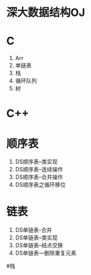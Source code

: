 # 深大数据结构OJ

# C
1. Arr
2. 单链表
3. 栈
4. 循环队列
5. 树

# C++
# 顺序表
1. DS顺序表–类实现
2. DS顺序表–连续操作
3. DS顺序表–合并操作
4. DS顺序表之循环移位

# 链表
1. DS单链表-合并
2. DS单链表–类实现
3. DS单链表–结点交换
4. DS单链表—删除重复元素

#栈
